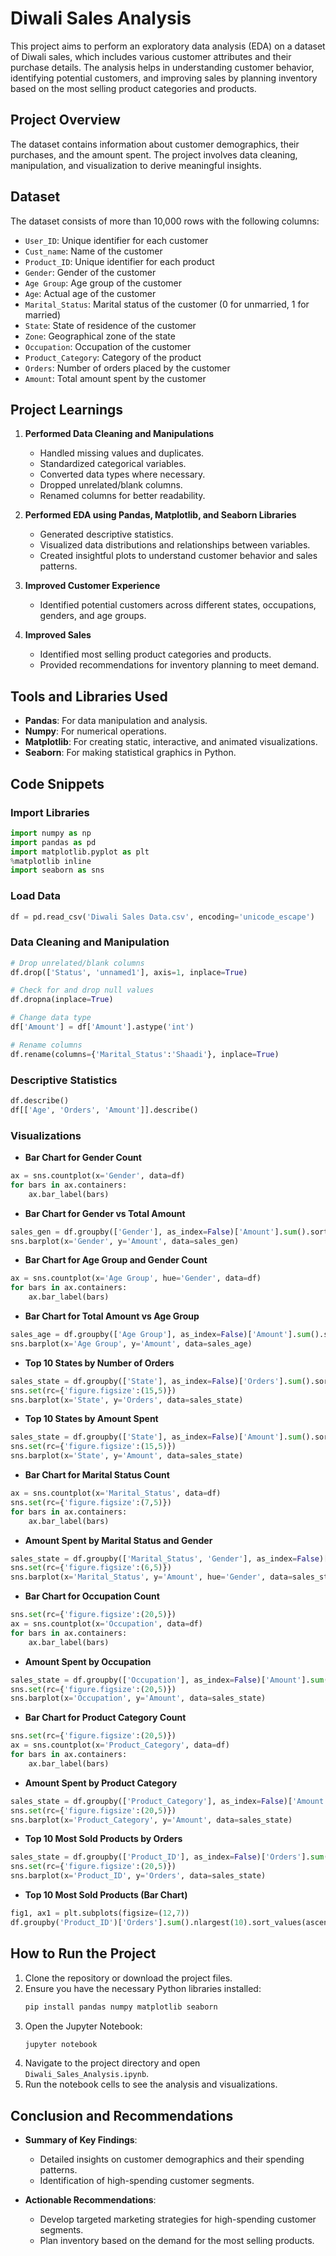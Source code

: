 
# Diwali Sales Analysis

This project aims to perform an exploratory data analysis (EDA) on a dataset of Diwali sales, which includes various customer attributes and their purchase details. The analysis helps in understanding customer behavior, identifying potential customers, and improving sales by planning inventory based on the most selling product categories and products.

## Project Overview

The dataset contains information about customer demographics, their purchases, and the amount spent. The project involves data cleaning, manipulation, and visualization to derive meaningful insights.

## Dataset

The dataset consists of more than 10,000 rows with the following columns:
- `User_ID`: Unique identifier for each customer
- `Cust_name`: Name of the customer
- `Product_ID`: Unique identifier for each product
- `Gender`: Gender of the customer
- `Age Group`: Age group of the customer
- `Age`: Actual age of the customer
- `Marital_Status`: Marital status of the customer (0 for unmarried, 1 for married)
- `State`: State of residence of the customer
- `Zone`: Geographical zone of the state
- `Occupation`: Occupation of the customer
- `Product_Category`: Category of the product
- `Orders`: Number of orders placed by the customer
- `Amount`: Total amount spent by the customer

## Project Learnings

1. **Performed Data Cleaning and Manipulations**
   - Handled missing values and duplicates.
   - Standardized categorical variables.
   - Converted data types where necessary.
   - Dropped unrelated/blank columns.
   - Renamed columns for better readability.

2. **Performed EDA using Pandas, Matplotlib, and Seaborn Libraries**
   - Generated descriptive statistics.
   - Visualized data distributions and relationships between variables.
   - Created insightful plots to understand customer behavior and sales patterns.

3. **Improved Customer Experience**
   - Identified potential customers across different states, occupations, genders, and age groups.

4. **Improved Sales**
   - Identified most selling product categories and products.
   - Provided recommendations for inventory planning to meet demand.

## Tools and Libraries Used

- **Pandas**: For data manipulation and analysis.
- **Numpy**: For numerical operations.
- **Matplotlib**: For creating static, interactive, and animated visualizations.
- **Seaborn**: For making statistical graphics in Python.

## Code Snippets

### Import Libraries

```python
import numpy as np 
import pandas as pd 
import matplotlib.pyplot as plt
%matplotlib inline
import seaborn as sns
```

### Load Data

```python
df = pd.read_csv('Diwali Sales Data.csv', encoding='unicode_escape')
```

### Data Cleaning and Manipulation

```python
# Drop unrelated/blank columns
df.drop(['Status', 'unnamed1'], axis=1, inplace=True)

# Check for and drop null values
df.dropna(inplace=True)

# Change data type
df['Amount'] = df['Amount'].astype('int')

# Rename columns
df.rename(columns={'Marital_Status':'Shaadi'}, inplace=True)
```

### Descriptive Statistics

```python
df.describe()
df[['Age', 'Orders', 'Amount']].describe()
```

### Visualizations

- **Bar Chart for Gender Count**

```python
ax = sns.countplot(x='Gender', data=df)
for bars in ax.containers:
    ax.bar_label(bars)
```

- **Bar Chart for Gender vs Total Amount**

```python
sales_gen = df.groupby(['Gender'], as_index=False)['Amount'].sum().sort_values(by='Amount', ascending=False)
sns.barplot(x='Gender', y='Amount', data=sales_gen)
```

- **Bar Chart for Age Group and Gender Count**

```python
ax = sns.countplot(x='Age Group', hue='Gender', data=df)
for bars in ax.containers:
    ax.bar_label(bars)
```

- **Bar Chart for Total Amount vs Age Group**

```python
sales_age = df.groupby(['Age Group'], as_index=False)['Amount'].sum().sort_values(by='Amount', ascending=False)
sns.barplot(x='Age Group', y='Amount', data=sales_age)
```

- **Top 10 States by Number of Orders**

```python
sales_state = df.groupby(['State'], as_index=False)['Orders'].sum().sort_values(by='Orders', ascending=False).head(10)
sns.set(rc={'figure.figsize':(15,5)})
sns.barplot(x='State', y='Orders', data=sales_state)
```

- **Top 10 States by Amount Spent**

```python
sales_state = df.groupby(['State'], as_index=False)['Amount'].sum().sort_values(by='Amount', ascending=False).head(10)
sns.set(rc={'figure.figsize':(15,5)})
sns.barplot(x='State', y='Amount', data=sales_state)
```

- **Bar Chart for Marital Status Count**

```python
ax = sns.countplot(x='Marital_Status', data=df)
sns.set(rc={'figure.figsize':(7,5)})
for bars in ax.containers:
    ax.bar_label(bars)
```

- **Amount Spent by Marital Status and Gender**

```python
sales_state = df.groupby(['Marital_Status', 'Gender'], as_index=False)['Amount'].sum().sort_values(by='Amount', ascending=False)
sns.set(rc={'figure.figsize':(6,5)})
sns.barplot(x='Marital_Status', y='Amount', hue='Gender', data=sales_state)
```

- **Bar Chart for Occupation Count**

```python
sns.set(rc={'figure.figsize':(20,5)})
ax = sns.countplot(x='Occupation', data=df)
for bars in ax.containers:
    ax.bar_label(bars)
```

- **Amount Spent by Occupation**

```python
sales_state = df.groupby(['Occupation'], as_index=False)['Amount'].sum().sort_values(by='Amount', ascending=False)
sns.set(rc={'figure.figsize':(20,5)})
sns.barplot(x='Occupation', y='Amount', data=sales_state)
```

- **Bar Chart for Product Category Count**

```python
sns.set(rc={'figure.figsize':(20,5)})
ax = sns.countplot(x='Product_Category', data=df)
for bars in ax.containers:
    ax.bar_label(bars)
```

- **Amount Spent by Product Category**

```python
sales_state = df.groupby(['Product_Category'], as_index=False)['Amount'].sum().sort_values(by='Amount', ascending=False).head(10)
sns.set(rc={'figure.figsize':(20,5)})
sns.barplot(x='Product_Category', y='Amount', data=sales_state)
```

- **Top 10 Most Sold Products by Orders**

```python
sales_state = df.groupby(['Product_ID'], as_index=False)['Orders'].sum().sort_values(by='Orders', ascending=False).head(10)
sns.set(rc={'figure.figsize':(20,5)})
sns.barplot(x='Product_ID', y='Orders', data=sales_state)
```

- **Top 10 Most Sold Products (Bar Chart)**

```python
fig1, ax1 = plt.subplots(figsize=(12,7))
df.groupby('Product_ID')['Orders'].sum().nlargest(10).sort_values(ascending=False).plot(kind='bar')
```

## How to Run the Project

1. Clone the repository or download the project files.
2. Ensure you have the necessary Python libraries installed:
   ```bash
   pip install pandas numpy matplotlib seaborn
   ```
3. Open the Jupyter Notebook:
   ```bash
   jupyter notebook
   ```
4. Navigate to the project directory and open `Diwali_Sales_Analysis.ipynb`.
5. Run the notebook cells to see the analysis and visualizations.

## Conclusion and Recommendations

- **Summary of Key Findings**: 
  - Detailed insights on customer demographics and their spending patterns.
  - Identification of high-spending customer segments.

- **Actionable Recommendations**:
  - Develop targeted marketing strategies for high-spending customer segments.
  - Plan inventory based on the demand for the most selling products.



